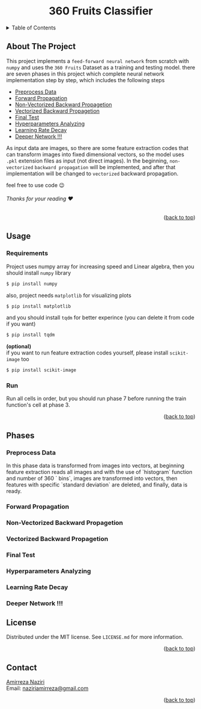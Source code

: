 <div align="center">
  
  <h1 align="center">360 Fruits Classifier</h1>
</div>

<details>
  <summary>Table of Contents</summary>
  <ol>
    <li>
      <a href="#about-the-project">About The Project</a>
    </li>
    <li>
      <a href="Usage">Usage</a>
      <ul>
        <li><a href="#Requirements">Requirements</a></li>
        <li><a href="#Run">Run</a></li>
      </ul>
    <li>
      <a href="#Phases">Phases</a>
      <ul>
        <li><a href="#Phase1">Preprocess Data</a></li>
        <li><a href="#Phase2">Forward Propagation</a></li>
        <li><a href="#Phase3">Non-Vectorized Backward Propagetion</a></li>
        <li><a href="#Phase4">Vectorized Backward Propagetion</a></li>
        <li><a href="#Phase5">Final Test</a></li>
        <li><a href="#Phase6">Hyperparameters Analyzing</a></li>
        <li><a href="#Phase7">Learning Rate Decay</a></li>
        <li><a href="#Phase8">Deeper Network !!!</a></li>
          <ul>
            <li><a href="#phase8-1">Preprocess Data</a></li>
            <li><a href="#phase8-2">Train and Test</a></li>
          </ul>
      </ul>
    </li>
    <li><a href="#license">License</a></li>
    <li><a href="#contact">Contact</a></li> 
  </ol>
</details>

## About The Project
This project implements a `feed-forward neural network` from scratch with `numpy` and uses the `360 Fruits` Dataset as a training and testing model. there are seven phases in this project which complete neural network implementation step by step, which includes the following steps  

* [Preprocess Data](#Phase1)
* [Forward Propagation](#Phase2)
* [Non-Vectorized Backward Propagetion](#Phase3)
* [Vectorized Backward Propagetion](#Phase4)
* [Final Test](#Phase5)
* [Hyperparameters Analyzing](#Phase6)
* [Learning Rate Decay](#Phase7)
* [Deeper Network !!!](#Phase8)

As input data are images, so there are some feature extraction codes that can transform images into fixed dimensional vectors, so the model uses `.pkl` extension files as input (not direct images). In the beginning, `non-vectorized` `backward propagation` will be implemented, and after that implementation will be changed to `vectorized` backward propagation. 

feel free to use code :wink:  

###### Thanks for your reading :heart:
 

<p align="right">(<a href="#top">back to top</a>)</p>

## Usage  
### Requirements
Project uses numpy array for increasing speed and Linear algebra, then you should install `numpy` library
```bash
$ pip install numpy
```
also, project needs `matplotlib` for visualizing plots
```bash
$ pip install matplotlib
```
and you should install `tqdm` for better experince (you can delete it from code if you want)
```bash
$ pip install tqdm
```
__(optional)__  
if you want to run feature extraction codes yourself, please install `scikit-image` too
```bash
$ pip install scikit-image
```

### Run 
Run all cells in order, but you should run phase 7 before running the train function's cell at phase 3.

<p align="right">(<a href="#top">back to top</a>)</p>

## Phases  

<h3 id="Phase1">Preprocess Data</h3>
In this phase data is transformed from images into vectors, at beginning feature extraction reads all images and with the use of `histogram` function and number of 360 ` bins`, images are transformed into vectors, then features with specific `standard deviation` are deleted, and finally, data is ready.  

<h3 id="Phase2">Forward Propagation</h3>
<h3 id="Phase3">Non-Vectorized Backward Propagetion</h3>
<h3 id="Phase4">Vectorized Backward Propagetion</h3>
<h3 id="Phase5">Final Test</h3>
<h3 id="Phase6">Hyperparameters Analyzing</h3>
<h3 id="Phase7">Learning Rate Decay</h3>
<h3 id="Phase8">Deeper Network !!!</h3>

## License

Distributed under the MIT license. See `LICENSE.md` for more information.  

<p align="right">(<a href="#top">back to top</a>)</p>

## Contact
[Amirreza Naziri](https://github.com/Amir79Naziri)  
Email: naziriamirreza@gmail.com  

<p align="right">(<a href="#top">back to top</a>)</p>
